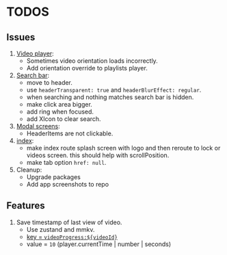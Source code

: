 # TODOS

## Issues

1. [Video player](components/video-player.tsx):
   - Sometimes video orientation loads incorrectly.
   - Add orientation override to playlists player.
2. [Search bar](components/search-bar.tsx):
   - move to header.
   - use `headerTransparent: true` and `headerBlurEffect: regular`.
   - when searching and nothing matches search bar is hidden.
   - make click area bigger.
   - add ring when focused.
   - add XIcon to clear search.
3. [Modal screens](<app/(modals)/_layout.tsx>):
   - HeaderItems are not clickable.
4. [index](<app/(tabs)/index.tsx>):
   - make index route splash screen with logo and then reroute to lock or videos screen. this should help with scrollPosition.
   - make tab option `href: null`.
4. Cleanup:
   - Upgrade packages
   - Add app screenshots to repo

## Features

1. Save timestamp of last view of video.
   - Use zustand and mmkv.
   - [key = `videoProgress:${videoId}`](lib/store.ts#L449)
   - value = `10` (player.currentTime | number | seconds)

